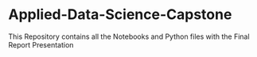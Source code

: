 # Applied-Data-Science-Capstone
This Repository contains all the Notebooks and Python files with the Final Report Presentation
